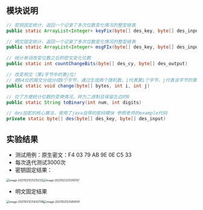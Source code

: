 ## 模块说明

```java
// 密钥固定统计，返回一个记录了多次位数变化情况的整型链表
public static ArrayList<Integer> keyFix(byte[] des_key, byte[] des_input)
```

```java
// 明文固定统计，返回一个记录了多次位数变化情况的整型链表
public static ArrayList<Integer> msgFIx(byte[] des_key, byte[] des_input)
```

```java
// 统计单词改变位数之后的密文变化位数
public static int countChangeBits(byte[] des_cy, byte[] des_output)
```

```java
// 改变明文（第i字节中的第j位）
// 把64位的报文分组分成8个字节，通过生成两个随机数，i代表第i个字节，j代表该字节的第j位bit
public static void change(byte[] bytes, int i, int j)
```

```java
// 位了方便统计位数的变换情况，转为二进制且保留左边的0
public static String toBinary(int num, int digits)
```

```java
// des加密的核心算法，使用了java自带的密码模块 参照老师的example代码
private static byte[] des(byte[] des_key, byte[] des_input)
```

## 实验结果

* 测试用例：原生密文：F4 03 79 AB 9E 0E C5 33
* 每次迭代测试3000次
* 密钥固定结果：

<img src="/Users/xiaoyidao/Library/Application Support/typora-user-images/image-20211021231215233.png" alt="image-20211021231215233" style="zoom:50%;" /><img src="/Users/xiaoyidao/Desktop/信息安全概论作业/infosec/DES算法/src/image-20211021231310747.png" alt="image-20211021231310747" style="zoom:50%;" />





* 明文固定结果

<img src="/Users/xiaoyidao/Library/Application Support/typora-user-images/image-20211021231432709.png" alt="image-20211021231432709" style="zoom:50%;" /><img src="/Users/xiaoyidao/Desktop/信息安全概论作业/infosec/DES算法/src/image-20211021231458141.png" alt="image-20211021231458141" style="zoom:50%;" />